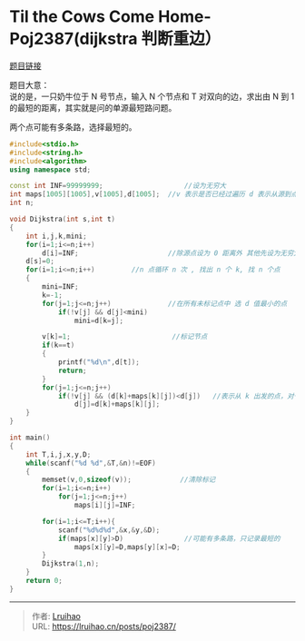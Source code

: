 # Til the Cows Come Home-Poj2387(dijkstra 判断重边）


[题目链接](http://poj.org/problem?id=2387)

题目大意：  
说的是，一只奶牛位于 N 号节点，输入 N 个节点和 T 对双向的边，求出由 N 到 1 的最短的距离，其实就是问的单源最短路问题。

两个点可能有多条路，选择最短的。

```cpp
#include<stdio.h>
#include<string.h>
#include<algorithm>
using namespace std;

const int INF=99999999;                    //设为无穷大
int maps[1005][1005],v[1005],d[1005];  //v 表示是否已经过遍历 d 表示从源到点当前最短路
int n;

void Dijkstra(int s,int t)
{
    int i,j,k,mini;
    for(i=1;i<=n;i++)
        d[i]=INF;                      //除源点设为 0 距离外 其他先设为无穷大
    d[s]=0;
    for(i=1;i<=n;i++)         //n 点循环 n 次 , 找出 n 个 k, 找 n 个点
    {
        mini=INF;
        k=-1;
        for(j=1;j<=n;j++)              //在所有未标记点中 选 d 值最小的点
            if(!v[j] && d[j]<mini)
                mini=d[k=j];

        v[k]=1;                         //标记节点
        if(k==t)
        {
            printf("%d\n",d[t]);
            return;
        }
        for(j=1;j<=n;j++)
            if(!v[j] && (d[k]+maps[k][j])<d[j])   //表示从 k 出发的点，对于所有边，更新相连点
                d[j]=d[k]+maps[k][j];
    }
}

int main()
{
    int T,i,j,x,y,D;
    while(scanf("%d %d",&T,&n)!=EOF)
    {
        memset(v,0,sizeof(v));            //清除标记
        for(i=1;i<=n;i++)
            for(j=1;j<=n;j++)
                maps[i][j]=INF;

        for(i=1;i<=T;i++){
            scanf("%d%d%d",&x,&y,&D);
            if(maps[x][y]>D)               //可能有多条路，只记录最短的
                maps[x][y]=D,maps[y][x]=D;
        }
        Dijkstra(1,n);
    }
    return 0;
}
```


---

> 作者: [Lruihao](https://github.com/Lruihao)  
> URL: https://lruihao.cn/posts/poj2387/  

